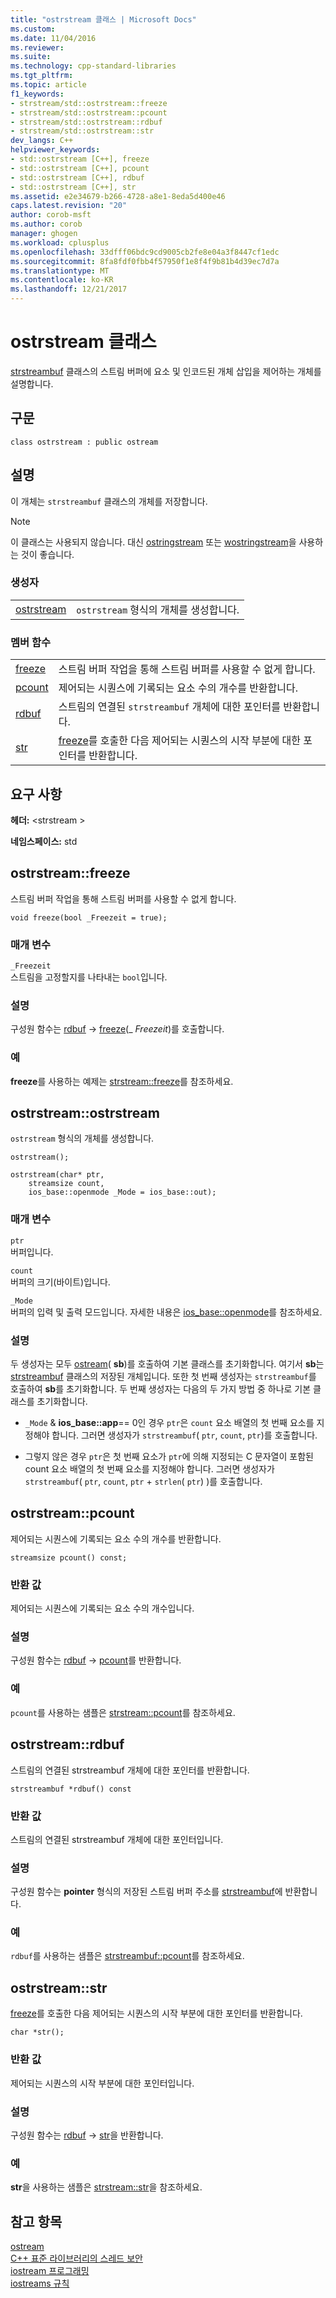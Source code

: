 ```yaml
---
title: "ostrstream 클래스 | Microsoft Docs"
ms.custom: 
ms.date: 11/04/2016
ms.reviewer: 
ms.suite: 
ms.technology: cpp-standard-libraries
ms.tgt_pltfrm: 
ms.topic: article
f1_keywords:
- strstream/std::ostrstream::freeze
- strstream/std::ostrstream::pcount
- strstream/std::ostrstream::rdbuf
- strstream/std::ostrstream::str
dev_langs: C++
helpviewer_keywords:
- std::ostrstream [C++], freeze
- std::ostrstream [C++], pcount
- std::ostrstream [C++], rdbuf
- std::ostrstream [C++], str
ms.assetid: e2e34679-b266-4728-a8e1-8eda5d400e46
caps.latest.revision: "20"
author: corob-msft
ms.author: corob
manager: ghogen
ms.workload: cplusplus
ms.openlocfilehash: 33dfff06bdc9cd9005cb2fe8e04a3f8447cf1edc
ms.sourcegitcommit: 8fa8fdf0fbb4f57950f1e8f4f9b81b4d39ec7d7a
ms.translationtype: MT
ms.contentlocale: ko-KR
ms.lasthandoff: 12/21/2017
---
```

# <a name="ostrstream-class"></a>ostrstream 클래스
[strstreambuf](../standard-library/strstreambuf-class.md) 클래스의 스트림 버퍼에 요소 및 인코드된 개체 삽입을 제어하는 개체를 설명합니다.  
  
## <a name="syntax"></a>구문  
  
```
class ostrstream : public ostream
```  
  
## <a name="remarks"></a>설명  
 이 개체는 `strstreambuf` 클래스의 개체를 저장합니다.  
  
> [!NOTE]
>  이 클래스는 사용되지 않습니다. 대신 [ostringstream](../standard-library/sstream-typedefs.md#ostringstream) 또는 [wostringstream](../standard-library/sstream-typedefs.md#wostringstream)을 사용하는 것이 좋습니다.  
  
### <a name="constructors"></a>생성자  
  
|||  
|-|-|  
|[ostrstream](#ostrstream)|`ostrstream` 형식의 개체를 생성합니다.|  
  
### <a name="member-functions"></a>멤버 함수  
  
|||  
|-|-|  
|[freeze](#freeze)|스트림 버퍼 작업을 통해 스트림 버퍼를 사용할 수 없게 합니다.|  
|[pcount](#pcount)|제어되는 시퀀스에 기록되는 요소 수의 개수를 반환합니다.|  
|[rdbuf](#rdbuf)|스트림의 연결된 `strstreambuf` 개체에 대한 포인터를 반환합니다.|  
|[str](#str)|[freeze](../standard-library/strstreambuf-class.md#freeze)를 호출한 다음 제어되는 시퀀스의 시작 부분에 대한 포인터를 반환합니다.|  
  
## <a name="requirements"></a>요구 사항  
 **헤더:** \<strstream >  
  
 **네임스페이스:** std  
  
##  <a name="freeze"></a>  ostrstream::freeze  
 스트림 버퍼 작업을 통해 스트림 버퍼를 사용할 수 없게 합니다.  
  
```
void freeze(bool _Freezeit = true);
```  
  
### <a name="parameters"></a>매개 변수  
 `_Freezeit`  
 스트림을 고정할지를 나타내는 `bool`입니다.  
  
### <a name="remarks"></a>설명  
 구성원 함수는 [rdbuf](#rdbuf) -> [freeze](../standard-library/strstreambuf-class.md#freeze)(_ *Freezeit*)를 호출합니다.  
  
### <a name="example"></a>예  
  **freeze**를 사용하는 예제는 [strstream::freeze](../standard-library/strstreambuf-class.md#freeze)를 참조하세요.  
  
##  <a name="ostrstream"></a>  ostrstream::ostrstream  
 `ostrstream` 형식의 개체를 생성합니다.  
  
```
ostrstream();

ostrstream(char* ptr,
    streamsize count,
    ios_base::openmode _Mode = ios_base::out);
```  
  
### <a name="parameters"></a>매개 변수  
 `ptr`  
 버퍼입니다.  
  
 `count`  
 버퍼의 크기(바이트)입니다.  
  
 `_Mode`  
 버퍼의 입력 및 출력 모드입니다. 자세한 내용은 [ios_base::openmode](../standard-library/ios-base-class.md#openmode)를 참조하세요.  
  
### <a name="remarks"></a>설명  
 두 생성자는 모두 [ostream](../standard-library/ostream-typedefs.md#ostream)( **sb**)를 호출하여 기본 클래스를 초기화합니다. 여기서 **sb**는 [strstreambuf](../standard-library/strstreambuf-class.md) 클래스의 저장된 개체입니다. 또한 첫 번째 생성자는 `strstreambuf`를 호출하여 **sb**를 초기화합니다. 두 번째 생성자는 다음의 두 가지 방법 중 하나로 기본 클래스를 초기화합니다.  
  
-   `_Mode` & **ios_base::app**== 0인 경우 `ptr`은 `count` 요소 배열의 첫 번째 요소를 지정해야 합니다. 그러면 생성자가 `strstreambuf`( `ptr`, `count`, `ptr`)를 호출합니다.  
  
-   그렇지 않은 경우 `ptr`은 첫 번째 요소가 `ptr`에 의해 지정되는 C 문자열이 포함된 count 요소 배열의 첫 번째 요소를 지정해야 합니다. 그러면 생성자가 `strstreambuf`( `ptr`, `count`, `ptr` + `strlen`( `ptr`) )를 호출합니다.  
  
##  <a name="pcount"></a>  ostrstream::pcount  
 제어되는 시퀀스에 기록되는 요소 수의 개수를 반환합니다.  
  
```
streamsize pcount() const;
```  
  
### <a name="return-value"></a>반환 값  
 제어되는 시퀀스에 기록되는 요소 수의 개수입니다.  
  
### <a name="remarks"></a>설명  
 구성원 함수는 [rdbuf](#rdbuf) -> [pcount](../standard-library/strstreambuf-class.md#pcount)를 반환합니다.  
  
### <a name="example"></a>예  
  `pcount`를 사용하는 샘플은 [strstream::pcount](../standard-library/strstreambuf-class.md#pcount)를 참조하세요.  
  
##  <a name="rdbuf"></a>  ostrstream::rdbuf  
 스트림의 연결된 strstreambuf 개체에 대한 포인터를 반환합니다.  
  
```
strstreambuf *rdbuf() const
```  
  
### <a name="return-value"></a>반환 값  
 스트림의 연결된 strstreambuf 개체에 대한 포인터입니다.  
  
### <a name="remarks"></a>설명  
 구성원 함수는 **pointer** 형식의 저장된 스트림 버퍼 주소를 [strstreambuf](../standard-library/strstreambuf-class.md)에 반환합니다.  
  
### <a name="example"></a>예  
  `rdbuf`를 사용하는 샘플은 [strstreambuf::pcount](../standard-library/strstreambuf-class.md#pcount)를 참조하세요.  
  
##  <a name="str"></a>  ostrstream::str  
 [freeze](../standard-library/strstreambuf-class.md#freeze)를 호출한 다음 제어되는 시퀀스의 시작 부분에 대한 포인터를 반환합니다.  
  
```
char *str();
```  
  
### <a name="return-value"></a>반환 값  
 제어되는 시퀀스의 시작 부분에 대한 포인터입니다.  
  
### <a name="remarks"></a>설명  
 구성원 함수는 [rdbuf](#rdbuf) -> [str](../standard-library/strstreambuf-class.md#str)을 반환합니다.  
  
### <a name="example"></a>예  
  **str**을 사용하는 샘플은 [strstream::str](../standard-library/strstreambuf-class.md#str)을 참조하세요.  
  
## <a name="see-also"></a>참고 항목  
 [ostream](../standard-library/ostream-typedefs.md#ostream)   
 [C++ 표준 라이브러리의 스레드 보안](../standard-library/thread-safety-in-the-cpp-standard-library.md)   
 [iostream 프로그래밍](../standard-library/iostream-programming.md)   
 [iostreams 규칙](../standard-library/iostreams-conventions.md)



